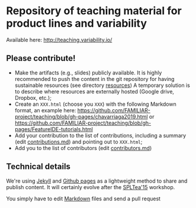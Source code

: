 # Repository of teaching material for product lines and variability
 
Available here: http://teaching.variability.io/

## Please contribute!

 *  Make the artifacts (e.g., slides) publicly available. It is highly recommended to
  push the content in the git repository for having sustainable
  resources (see directory [resources](https://github.com/FAMILIAR-project/teaching/blob/gh-pages/resources/))
  A temporary solution is to describe where resources are externally hosted (Google drive, Dropbox, etc.);
 * Create an `XXX.html` (choose you `XXX`) with the following Markdown format, an example here: https://github.com/FAMILIAR-project/teaching/blob/gh-pages/chavarriaga2019.html or https://github.com/FAMILIAR-project/teaching/blob/gh-pages/FeatureIDE-tutorials.html
 * Add your contribution to the list of contributions, including a summary (edit [contributions.md](https://github.com/FAMILIAR-project/teaching/blob/gh-pages/_includes/contributions.md)) and pointing out to `XXX.html`;
 * Add you to the list of contributors (edit [contributors.md](https://github.com/FAMILIAR-project/teaching/blob/gh-pages/_includes/contributors.md))

## Technical details

We're using [Jekyll](http://jekyllrb.com/docs/structure/) and [Github pages](https://help.github.com/categories/github-pages-basics/) as a lightweight method to share and publish content. 
It will certainly evolve after the [SPLTea'15](http://spltea.irisa.fr) workshop. 

You simply have to edit [Markdown](https://github.com/adam-p/markdown-here/wiki/Markdown-Cheatsheet) files and send a pull request
